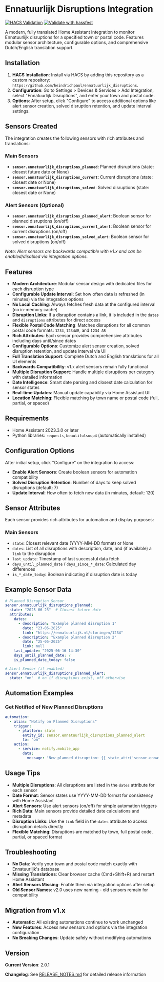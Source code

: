 # Ennatuurlijk Disruptions Integration
[![HACS Validation](https://github.com/heindrichpaul/ennatuurlijk_disruptions/actions/workflows/hacs.yaml/badge.svg)](https://github.com/heindrichpaul/ennatuurlijk_disruptions/actions/workflows/hacs.yaml)
[![Validate with hassfest](https://github.com/heindrichpaul/ennatuurlijk_disruptions/actions/workflows/hassfest.yaml/badge.svg)](https://github.com/heindrichpaul/ennatuurlijk_disruptions/actions/workflows/hassfest.yaml)

A modern, fully translated Home Assistant integration to monitor Ennatuurlijk disruptions for a specified town or postal code. Features modular sensor architecture, configurable options, and comprehensive Dutch/English translation support.

## Installation
1. **HACS Installation**: Install via HACS by adding this repository as a custom repository: `https://github.com/heindrichpaul/ennatuurlijk_disruptions`.
2. **Configuration**: Go to Settings > Devices & Services > Add Integration, select "Ennatuurlijk Disruptions", and enter your town and postal code.
3. **Options**: After setup, click "Configure" to access additional options like alert sensor creation, solved disruption retention, and update interval settings.

## Sensors Created
The integration creates the following sensors with rich attributes and translations:

### Main Sensors
- **`sensor.ennatuurlijk_disruptions_planned`**: Planned disruptions (state: closest future date or None)
- **`sensor.ennatuurlijk_disruptions_current`**: Current disruptions (state: closest date or None)  
- **`sensor.ennatuurlijk_disruptions_solved`**: Solved disruptions (state: closest date or None)

### Alert Sensors (Optional)
- **`sensor.ennatuurlijk_disruptions_planned_alert`**: Boolean sensor for planned disruptions (on/off)
- **`sensor.ennatuurlijk_disruptions_current_alert`**: Boolean sensor for current disruptions (on/off)
- **`sensor.ennatuurlijk_disruptions_solved_alert`**: Boolean sensor for solved disruptions (on/off)

*Note: Alert sensors are backwards compatible with v1.x and can be enabled/disabled via integration options.*

## Features

- **Modern Architecture**: Modular sensor design with dedicated files for each disruption type
- **Configurable Update Interval**: Set how often data is refreshed (in minutes) via the integration options
- **No Local Caching**: Always fetches fresh data at the configured interval (no in-memory cache)
- **Disruption Links**: If a disruption contains a link, it is included in the `dates` and `disruptions` attributes for direct access
- **Flexible Postal Code Matching**: Matches disruptions for all common postal code formats: `1234`, `1234AB`, and `1234 AB`
- **Rich Attributes**: Each sensor provides comprehensive attributes including days until/since dates
- **Configurable Options**: Customize alert sensor creation, solved disruption retention, and update interval via UI
- **Full Translation Support**: Complete Dutch and English translations for all UI elements
- **Backwards Compatibility**: v1.x alert sensors remain fully functional
- **Multiple Disruption Support**: Handle multiple disruptions per category with detailed information
- **Date Intelligence**: Smart date parsing and closest date calculation for sensor states
- **Real-time Updates**: Manual update capability via Home Assistant UI
- **Location Matching**: Flexible matching by town name or postal code (full, partial, or spaced)

## Requirements

- Home Assistant 2023.3.0 or later
- Python libraries: `requests`, `beautifulsoup4` (automatically installed)

## Configuration Options

After initial setup, click "Configure" on the integration to access:

- **Enable Alert Sensors**: Create boolean sensors for automation compatibility
- **Solved Disruption Retention**: Number of days to keep solved disruptions (default: 7)
- **Update Interval**: How often to fetch new data (in minutes, default: 120)

## Sensor Attributes

Each sensor provides rich attributes for automation and display purposes:

### Main Sensors
- `state`: Closest relevant date (YYYY-MM-DD format) or None
- `dates`: List of all disruptions with description, date, and (if available) a `link` to the disruption
- `last_update`: Timestamp of last successful data fetch
- `days_until_planned_date` / `days_since_*_date`: Calculated day differences
- `is_*_date_today`: Boolean indicating if disruption date is today

## Example Sensor Data

```yaml
# Planned Disruption Sensor
sensor.ennatuurlijk_disruptions_planned:
  state: "2025-06-23"  # Closest future date
  attributes:
    dates:
      - description: "Example planned disruption 1"
        date: "23-06-2025"
        link: "https://ennatuurlijk.nl/storingen/1234"
      - description: "Example planned disruption 2"  
        date: "25-06-2025"
        link: null
    last_update: "2025-06-16 14:30"
    days_until_planned_date: 7
    is_planned_date_today: false

# Alert Sensor (if enabled)
sensor.ennatuurlijk_disruptions_planned_alert:
  state: "on"  # on if disruptions exist, off otherwise
```

## Automation Examples

### Get Notified of New Planned Disruptions

```yaml
automation:
  - alias: "Notify on Planned Disruptions"
    trigger:
      - platform: state
        entity_id: sensor.ennatuurlijk_disruptions_planned_alert
        to: "on"
    action:
      - service: notify.mobile_app
        data:
          message: "New planned disruption: {{ state_attr('sensor.ennatuurlijk_disruptions_planned', 'dates')[0].description }}"
```

## Usage Tips

- **Multiple Disruptions**: All disruptions are listed in the `dates` attribute for each sensor
- **Date Format**: Sensor states use YYYY-MM-DD format for consistency with Home Assistant
- **Alert Sensors**: Use alert sensors (on/off) for simple automation triggers
- **Rich Data**: Main sensors provide detailed date calculations and metadata
- **Disruption Links**: Use the `link` field in the `dates` attribute to access disruption details directly
- **Flexible Matching**: Disruptions are matched by town, full postal code, partial, or spaced format

## Troubleshooting

- **No Data**: Verify your town and postal code match exactly with Ennatuurlijk's database
- **Missing Translations**: Clear browser cache (Cmd+Shift+R) and restart Home Assistant
- **Alert Sensors Missing**: Enable them via integration options after setup
- **Old Sensor Names**: v2.0 uses new naming - old sensors remain for compatibility

## Migration from v1.x

- **Automatic**: All existing automations continue to work unchanged
- **New Features**: Access new sensors and options via the integration configuration
- **No Breaking Changes**: Update safely without modifying automations

## Version

**Current Version**: 2.0.1

**Changelog**: See [RELEASE_NOTES.md](RELEASE_NOTES.md) for detailed release information
